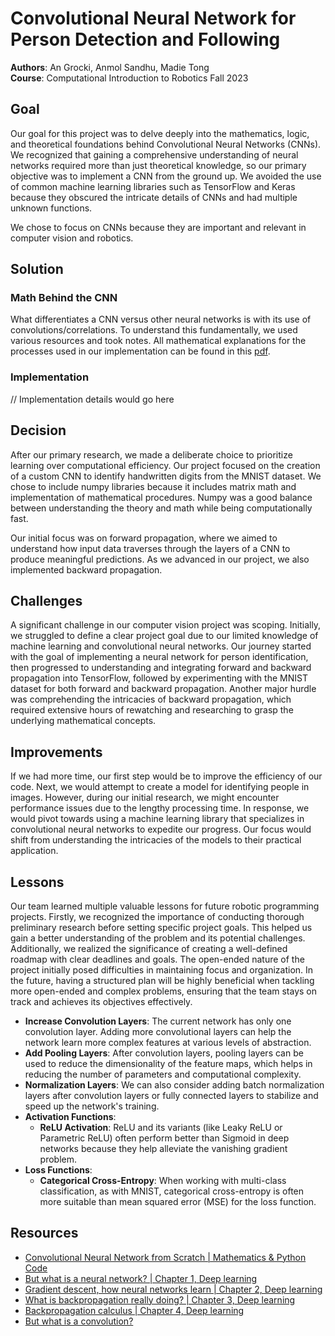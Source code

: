 # Convolutional Neural Network for Person Detection and Following

**Authors**: An Grocki, Anmol Sandhu, Madie Tong  
**Course**: Computational Introduction to Robotics Fall 2023

## Goal

Our goal for this project was to delve deeply into the mathematics, logic, and theoretical foundations behind Convolutional Neural Networks (CNNs). We recognized that gaining a comprehensive understanding of neural networks required more than just theoretical knowledge, so our primary objective was to implement a CNN from the ground up. We avoided the use of common machine learning libraries such as TensorFlow and Keras because they obscured the intricate details of CNNs and had multiple unknown functions.

We chose to focus on CNNs because they are important and relevant in computer vision and robotics.

## Solution

### Math Behind the CNN

What differentiates a CNN versus other neural networks is with its use of convolutions/correlations. To understand this fundamentally, we used various resources and took notes. All mathematical explanations for the processes used in our implementation can be found in this [pdf](./CNN-math.pdf).

### Implementation

// Implementation details would go here

## Decision

After our primary research, we made a deliberate choice to prioritize learning over computational efficiency. Our project focused on the creation of a custom CNN to identify handwritten digits from the MNIST dataset. We chose to include numpy libraries because it includes matrix math and implementation of mathematical procedures. Numpy was a good balance between understanding the theory and math while being computationally fast.

Our initial focus was on forward propagation, where we aimed to understand how input data traverses through the layers of a CNN to produce meaningful predictions. As we advanced in our project, we also implemented backward propagation.

## Challenges

A significant challenge in our computer vision project was scoping. Initially, we struggled to define a clear project goal due to our limited knowledge of machine learning and convolutional neural networks. Our journey started with the goal of implementing a neural network for person identification, then progressed to understanding and integrating forward and backward propagation into TensorFlow, followed by experimenting with the MNIST dataset for both forward and backward propagation. Another major hurdle was comprehending the intricacies of backward propagation, which required extensive hours of rewatching and researching to grasp the underlying mathematical concepts.

## Improvements

If we had more time, our first step would be to improve the efficiency of our code. Next, we would attempt to create a model for identifying people in images. However, during our initial research, we might encounter performance issues due to the lengthy processing time. In response, we would pivot towards using a machine learning library that specializes in convolutional neural networks to expedite our progress. Our focus would shift from understanding the intricacies of the models to their practical application.

## Lessons

Our team learned multiple valuable lessons for future robotic programming projects. Firstly, we recognized the importance of conducting thorough preliminary research before setting specific project goals. This helped us gain a better understanding of the problem and its potential challenges. Additionally, we realized the significance of creating a well-defined roadmap with clear deadlines and goals. The open-ended nature of the project initially posed difficulties in maintaining focus and organization. In the future, having a structured plan will be highly beneficial when tackling more open-ended and complex problems, ensuring that the team stays on track and achieves its objectives effectively.

- **Increase Convolution Layers**: The current network has only one convolution layer. Adding more convolutional layers can help the network learn more complex features at various levels of abstraction.
- **Add Pooling Layers**: After convolution layers, pooling layers can be used to reduce the dimensionality of the feature maps, which helps in reducing the number of parameters and computational complexity.
- **Normalization Layers**: We can also consider adding batch normalization layers after convolution layers or fully connected layers to stabilize and speed up the network's training.
- **Activation Functions**:
  - **ReLU Activation**: ReLU and its variants (like Leaky ReLU or Parametric ReLU) often perform better than Sigmoid in deep networks because they help alleviate the vanishing gradient problem.
- **Loss Functions**:
  - **Categorical Cross-Entropy**: When working with multi-class classification, as with MNIST, categorical cross-entropy is often more suitable than mean squared error (MSE) for the loss function.


## Resources

- [Convolutional Neural Network from Scratch | Mathematics & Python Code](https://www.youtube.com/watch?v=Lakz2MoHy6o)
- [But what is a neural network? | Chapter 1, Deep learning](https://www.youtube.com/watch?v=aircAruvnKk&list=PLZHQObOWTQDNU6R1_67000Dx_ZCJB-3pi)
- [Gradient descent, how neural networks learn | Chapter 2, Deep learning](https://www.youtube.com/watch?v=IHZwWFHWa-w&list=PLZHQObOWTQDNU6R1_67000Dx_ZCJB-3pi&index=3)
- [What is backpropagation really doing? | Chapter 3, Deep learning](https://www.youtube.com/watch?v=Ilg3gGewQ5U&list=PLZHQObOWTQDNU6R1_67000Dx_ZCJB-3pi&index=4)
- [Backpropagation calculus | Chapter 4, Deep learning](https://www.youtube.com/watch?v=tIeHLnjs5U8&list=PLZHQObOWTQDNU6R1_67000Dx_ZCJB-3pi&index=4)
- [But what is a convolution?](https://www.youtube.com/watch?v=KuXjwB4LzSA)
